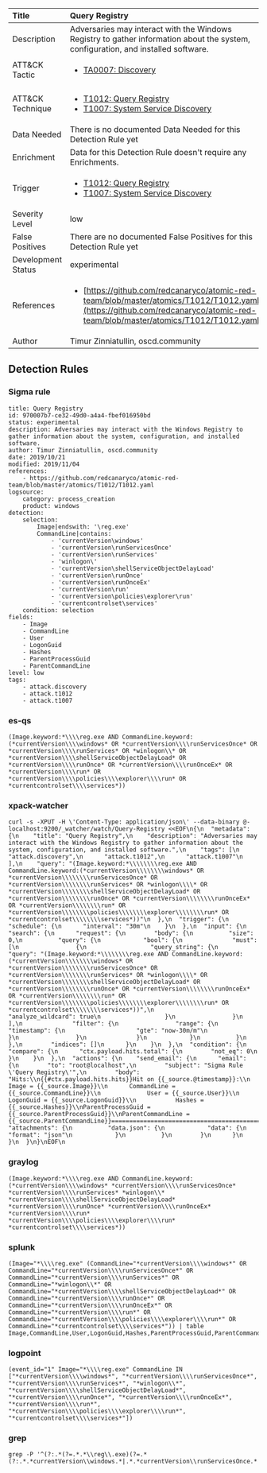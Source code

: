 | Title                | Query Registry                                                                                                                                                 |
|:---------------------|:------------------------------------------------------------------------------------------------------------------------------------------------------------|
| Description          | Adversaries may interact with the Windows Registry to gather information about the system, configuration, and installed software.                                                                                                                                           |
| ATT&amp;CK Tactic    |  <ul><li>[TA0007: Discovery](https://attack.mitre.org/tactics/TA0007)</li></ul>  |
| ATT&amp;CK Technique | <ul><li>[T1012: Query Registry](https://attack.mitre.org/techniques/T1012)</li><li>[T1007: System Service Discovery](https://attack.mitre.org/techniques/T1007)</li></ul>  |
| Data Needed          |  There is no documented Data Needed for this Detection Rule yet  |
| Enrichment           |  Data for this Detection Rule doesn't require any Enrichments.  |
| Trigger              | <ul><li>[T1012: Query Registry](../Triggers/T1012.md)</li><li>[T1007: System Service Discovery](../Triggers/T1007.md)</li></ul>  |
| Severity Level       | low |
| False Positives      |  There are no documented False Positives for this Detection Rule yet  |
| Development Status   | experimental |
| References           | <ul><li>[https://github.com/redcanaryco/atomic-red-team/blob/master/atomics/T1012/T1012.yaml](https://github.com/redcanaryco/atomic-red-team/blob/master/atomics/T1012/T1012.yaml)</li></ul>  |
| Author               | Timur Zinniatullin, oscd.community |


## Detection Rules

### Sigma rule

```
title: Query Registry
id: 970007b7-ce32-49d0-a4a4-fbef016950bd
status: experimental
description: Adversaries may interact with the Windows Registry to gather information about the system, configuration, and installed software.
author: Timur Zinniatullin, oscd.community
date: 2019/10/21
modified: 2019/11/04
references:
    - https://github.com/redcanaryco/atomic-red-team/blob/master/atomics/T1012/T1012.yaml
logsource:
    category: process_creation
    product: windows
detection:
    selection:
        Image|endswith: '\reg.exe'
        CommandLine|contains:
            - 'currentVersion\windows'
            - 'currentVersion\runServicesOnce'
            - 'currentVersion\runServices'
            - 'winlogon\'
            - 'currentVersion\shellServiceObjectDelayLoad'
            - 'currentVersion\runOnce'
            - 'currentVersion\runOnceEx'
            - 'currentVersion\run'
            - 'currentVersion\policies\explorer\run'
            - 'currentcontrolset\services'
    condition: selection
fields:
    - Image
    - CommandLine
    - User
    - LogonGuid
    - Hashes
    - ParentProcessGuid
    - ParentCommandLine
level: low
tags:
    - attack.discovery
    - attack.t1012
    - attack.t1007

```





### es-qs
    
```
(Image.keyword:*\\\\reg.exe AND CommandLine.keyword:(*currentVersion\\\\windows* OR *currentVersion\\\\runServicesOnce* OR *currentVersion\\\\runServices* OR *winlogon\\* OR *currentVersion\\\\shellServiceObjectDelayLoad* OR *currentVersion\\\\runOnce* OR *currentVersion\\\\runOnceEx* OR *currentVersion\\\\run* OR *currentVersion\\\\policies\\\\explorer\\\\run* OR *currentcontrolset\\\\services*))
```


### xpack-watcher
    
```
curl -s -XPUT -H \'Content-Type: application/json\' --data-binary @- localhost:9200/_watcher/watch/Query-Registry <<EOF\n{\n  "metadata": {\n    "title": "Query Registry",\n    "description": "Adversaries may interact with the Windows Registry to gather information about the system, configuration, and installed software.",\n    "tags": [\n      "attack.discovery",\n      "attack.t1012",\n      "attack.t1007"\n    ],\n    "query": "(Image.keyword:*\\\\\\\\reg.exe AND CommandLine.keyword:(*currentVersion\\\\\\\\windows* OR *currentVersion\\\\\\\\runServicesOnce* OR *currentVersion\\\\\\\\runServices* OR *winlogon\\\\* OR *currentVersion\\\\\\\\shellServiceObjectDelayLoad* OR *currentVersion\\\\\\\\runOnce* OR *currentVersion\\\\\\\\runOnceEx* OR *currentVersion\\\\\\\\run* OR *currentVersion\\\\\\\\policies\\\\\\\\explorer\\\\\\\\run* OR *currentcontrolset\\\\\\\\services*))"\n  },\n  "trigger": {\n    "schedule": {\n      "interval": "30m"\n    }\n  },\n  "input": {\n    "search": {\n      "request": {\n        "body": {\n          "size": 0,\n          "query": {\n            "bool": {\n              "must": [\n                {\n                  "query_string": {\n                    "query": "(Image.keyword:*\\\\\\\\reg.exe AND CommandLine.keyword:(*currentVersion\\\\\\\\windows* OR *currentVersion\\\\\\\\runServicesOnce* OR *currentVersion\\\\\\\\runServices* OR *winlogon\\\\* OR *currentVersion\\\\\\\\shellServiceObjectDelayLoad* OR *currentVersion\\\\\\\\runOnce* OR *currentVersion\\\\\\\\runOnceEx* OR *currentVersion\\\\\\\\run* OR *currentVersion\\\\\\\\policies\\\\\\\\explorer\\\\\\\\run* OR *currentcontrolset\\\\\\\\services*))",\n                    "analyze_wildcard": true\n                  }\n                }\n              ],\n              "filter": {\n                "range": {\n                  "timestamp": {\n                    "gte": "now-30m/m"\n                  }\n                }\n              }\n            }\n          }\n        },\n        "indices": []\n      }\n    }\n  },\n  "condition": {\n    "compare": {\n      "ctx.payload.hits.total": {\n        "not_eq": 0\n      }\n    }\n  },\n  "actions": {\n    "send_email": {\n      "email": {\n        "to": "root@localhost",\n        "subject": "Sigma Rule \'Query Registry\'",\n        "body": "Hits:\\n{{#ctx.payload.hits.hits}}Hit on {{_source.@timestamp}}:\\n            Image = {{_source.Image}}\\n      CommandLine = {{_source.CommandLine}}\\n             User = {{_source.User}}\\n        LogonGuid = {{_source.LogonGuid}}\\n           Hashes = {{_source.Hashes}}\\nParentProcessGuid = {{_source.ParentProcessGuid}}\\nParentCommandLine = {{_source.ParentCommandLine}}================================================================================\\n{{/ctx.payload.hits.hits}}",\n        "attachments": {\n          "data.json": {\n            "data": {\n              "format": "json"\n            }\n          }\n        }\n      }\n    }\n  }\n}\nEOF\n
```


### graylog
    
```
(Image.keyword:*\\\\reg.exe AND CommandLine.keyword:(*currentVersion\\\\windows* *currentVersion\\\\runServicesOnce* *currentVersion\\\\runServices* *winlogon\\* *currentVersion\\\\shellServiceObjectDelayLoad* *currentVersion\\\\runOnce* *currentVersion\\\\runOnceEx* *currentVersion\\\\run* *currentVersion\\\\policies\\\\explorer\\\\run* *currentcontrolset\\\\services*))
```


### splunk
    
```
(Image="*\\\\reg.exe" (CommandLine="*currentVersion\\\\windows*" OR CommandLine="*currentVersion\\\\runServicesOnce*" OR CommandLine="*currentVersion\\\\runServices*" OR CommandLine="*winlogon\\*" OR CommandLine="*currentVersion\\\\shellServiceObjectDelayLoad*" OR CommandLine="*currentVersion\\\\runOnce*" OR CommandLine="*currentVersion\\\\runOnceEx*" OR CommandLine="*currentVersion\\\\run*" OR CommandLine="*currentVersion\\\\policies\\\\explorer\\\\run*" OR CommandLine="*currentcontrolset\\\\services*")) | table Image,CommandLine,User,LogonGuid,Hashes,ParentProcessGuid,ParentCommandLine
```


### logpoint
    
```
(event_id="1" Image="*\\\\reg.exe" CommandLine IN ["*currentVersion\\\\windows*", "*currentVersion\\\\runServicesOnce*", "*currentVersion\\\\runServices*", "*winlogon\\*", "*currentVersion\\\\shellServiceObjectDelayLoad*", "*currentVersion\\\\runOnce*", "*currentVersion\\\\runOnceEx*", "*currentVersion\\\\run*", "*currentVersion\\\\policies\\\\explorer\\\\run*", "*currentcontrolset\\\\services*"])
```


### grep
    
```
grep -P '^(?:.*(?=.*.*\\reg\\.exe)(?=.*(?:.*.*currentVersion\\windows.*|.*.*currentVersion\\runServicesOnce.*|.*.*currentVersion\\runServices.*|.*.*winlogon\\.*|.*.*currentVersion\\shellServiceObjectDelayLoad.*|.*.*currentVersion\\runOnce.*|.*.*currentVersion\\runOnceEx.*|.*.*currentVersion\\run.*|.*.*currentVersion\\policies\\explorer\\run.*|.*.*currentcontrolset\\services.*)))'
```



